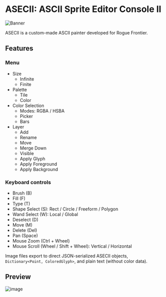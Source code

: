 # ASECII: ASCII Sprite Editor Console II

![Banner](https://user-images.githubusercontent.com/15680274/194045908-117d3e8a-4f01-41bb-b0a1-357310de8ea8.png)

ASECII is a custom-made ASCII painter developed for Rogue Frontier.
## Features
### Menu
- Size
  - Infinite
  - Finite
- Palette
  - Tile
  - Color
- Color Selection
  - Modes: RGBA / HSBA
  - Picker
  - Bars
- Layer
  - Add
  - Rename
  - Move
  - Merge Down
  - Visible
  - Apply Glyph
  - Apply Foreground
  - Apply Background
### Keyboard controls
- Brush (B)
- Fill (F)
- Type (T)
- Shape Select (S): Rect / Circle / Freeform / Polygon
- Wand Select (W): Local / Global
- Deselect (D)
- Move (M)
- Delete (Del)
- Pan (Space)
- Mouse Zoom (Ctrl + Wheel)
- Mouse Scroll (Wheel / Shift + Wheel): Vertical / Horizontal

Image files export to direct JSON-serialized ASECII objects, `Dictionary<Point, ColoredGlyph>`, and plain text (without color data).

## Preview
![image](https://user-images.githubusercontent.com/15680274/194050053-8676dd42-e4f7-4cb6-99cd-8e518c891cb5.png)
